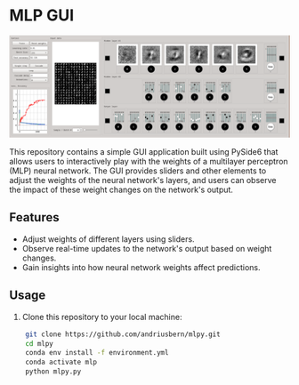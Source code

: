 # MLP GUI

![MLP Weight Playground](./assets/GUI.png)

This repository contains a simple GUI application built using PySide6 that allows users to interactively play with the weights of a multilayer perceptron (MLP) neural network. The GUI provides sliders and other elements to adjust the weights of the neural network's layers, and users can observe the impact of these weight changes on the network's output.

## Features

- Adjust weights of different layers using sliders.
- Observe real-time updates to the network's output based on weight changes.
- Gain insights into how neural network weights affect predictions.

## Usage

1. Clone this repository to your local machine:

```bash
    git clone https://github.com/andriusbern/mlpy.git
    cd mlpy
    conda env install -f environment.yml
    conda activate mlp
    python mlpy.py


```